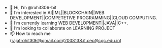 - 👋 Hi, I’m @rohit306-bit
- 👀 I’m interested in AI||ML||BLOCKCHAIN||WEB DEVELOPMENT||COMPETETIVE PROGRAMMING||CLOUD COMPUTING.
- 🌱 I’m currently learning WEB DEVELOPMENT||JAVA||C++.
- 💞️ I’m looking to collaborate on LEARNING PROJECT
- 📫 How to reach me (rajatrohit306@gmail.com\\2003138.it.cec@cgc.edu.in)

<!---
rohit306-bit/rohit306-bit is a ✨ special ✨ repository because its `README.md` (this file) appears on your GitHub profile.
You can click the Preview link to take a look at your changes.
--->
